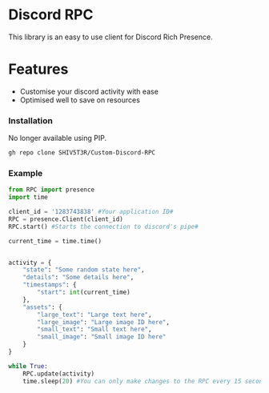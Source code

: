 # Discord RPC

This library is an easy to use client for Discord Rich Presence.



# Features

  - Customise your discord activity with ease
  - Optimised well to save on resources



### Installation

No longer available using PIP.

```sh
gh repo clone SHIV5T3R/Custom-Discord-RPC
```


### Example
```py
from RPC import presence
import time

client_id = '1283743838' #Your application ID# 
RPC = presence.Client(client_id)
RPC.start() #Starts the connection to discord's pipe#

current_time = time.time()


activity = {
    "state": "Some random state here",
    "details": "Some details here",
    "timestamps": {
        "start": int(current_time)
    },
    "assets": {
        "large_text": "Large text here", 
        "large_image": "Large image ID here",
        "small_text": "Small text here",
        "small_image": "Small image ID here"
    }
}

while True:
    RPC.update(activity)
    time.sleep(20) #You can only make changes to the RPC every 15 seconds#
```
